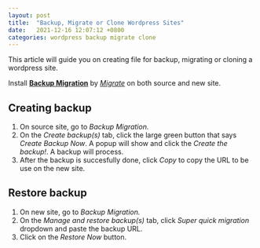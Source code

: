 ```yaml
---
layout: post
title:  "Backup, Migrate or Clone Wordpress Sites"
date:   2021-12-16 12:07:12 +0800
categories: wordpress backup migrate clone
---
```


This article will guide you on creating file for backup, migrating or cloning a wordpress site.

Install **[Backup Migration](https://wordpress.org/plugins/backup-backup/)** by *[Migrate](https://backupbliss.com/)* on both source and new site.
 
## Creating backup

 1. On source site, go to *Backup Migration.*
 1. On the *Create backup(s)* tab, click the large green button that says *Create Backup Now*. A popup will show and click the *Create the backup!*. A backup will process.
 1. After the backup is succesfully done, click *Copy* to copy the URL to be use on the new site.

## Restore backup

 1. On new site, go to *Backup Migration.*
 1. On the *Manage and restore backup(s)* tab, click *Super quick migration* dropdown and paste the backup URL. 
 1. Click on the *Restore Now* button.
